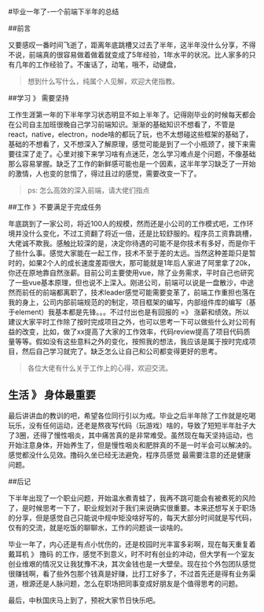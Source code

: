 #毕业一年了-一个前端下半年的总结


##前言

又要感叹一番时间飞逝了，距离年底跳槽又过去了半年，这半年没什么分享，不得不说，前端真的很容易做着做着就变成了5年经验，1年水平的状况。比人家多的只有几年的工作经验了。不废话了，动笔，哦不，动键盘，

> 想到什么写什么，纯属个人见解，欢迎大佬指教。

##学习 》 需要坚持

工作生涯第一年的下半年学习状态明显不如上半年了。记得刚毕业的时候每天都会在公司自主加班很晚自己学习前端知识。渐渐的基础知识不想看了，不管是react，native，electron，node啥的都玩了玩，也不太想碰这些框架的基础了，基础的不想看了，又不想深入了解原理，感觉可能是到了一个小瓶颈了，接下来需要往深了走了。心里对接下来学习啥有点迷茫，怎么学习难点是个问题，不像基础那么容易掌握。缺乏了工作的新鲜感可能也是一个因素，这半年学习缺乏了一开始的激情，人也变的怠惰了，得过且过的感觉，需要改变一下了。

> ps: 怎么高效的深入前端，请大佬们指点

##工作 》不要满足于完成任务

年底跳到了一家公司，将近100人的规模，然而还是小公司的工作模式吧，工作环境并没什么变化，不过工资翻了将近一倍，还是比较舒服的。程序员工资靠跳槽，大佬诚不欺我。感触比较深的是，决定你待遇的可能不是你技术有多好，而是你干了些什么事。感觉大家能在一起工作，技术不至于差的太远。当然这种差距只是暂时的，如果2个人的成长速度差距很大，那可能就是1年后人家进了阿里拿了20k，你还在原地靠自然涨薪。目前公司主要使用vue，除了业务需求，平时自己也研究了一些vue基本原理，但也说不上深入。刚进公司，前端可以说是一盘散沙，中途然而前任的前端都离职了，技术leader感觉可能需要变革了，前端工作重担也落在我的身上，公司内部前端规范的的制定，项目框架的编写，内部组件库的编写（基于element）我基本都是先锋。。。不过付出也是有回报的 =》 涨薪和绩效。所以建议大家平时工作除了按时完成项目之外，也可以思考一下可以做些什么对公司有益的改变，比如，做了xx提高了大家的工作效率，代码review提高了项目代码质量等等。假如没有这些意料之外的变化，按照我的想法，我应该是属于按时完成项目，然后自己学习就完了。缺乏怎么让自己和公司都变得更好的思考。

> 各位大佬有什么关于工作上的心得，欢迎交流。

## 生活 》 身体最重要

最后讲讲血的教训的吧，希望各位同行引以为戒。毕业之后半年除了工作就是吃喝玩乐，没有任何运动，还老是熬夜写代码（玩游戏）啥的，导致了短短半年肚子大了3圈，还得了慢性咽炎，其中痛苦真的是非常难受。虽然现在每天坚持运动，也开始注意身体，开始养生了，但是慢性咽炎和肥胖真的不是一时半会可以解决的。感觉都没什么见效。撸码久坐已经无法避免，程序员感觉 最需要注意的还是健康问题。


##后记

下半年出现了一个职业问题，开始温水煮青蛙了，我再不跳可能会有被煮死的风险了，是时候思考一下了，职业规划对于我们来说确实很重要。本来还想写关于职场的分享，但是感觉自己只能说中规中矩没啥好写的，每天大部分时间就是写代码，仅有的交流，就是吃饭的聊聊水，工作的问题谈一谈啥的。

毕业一年了，内心还是有点小忧伤的，还是校园时光丰富多彩啊，现在每天重复着戴耳机 》 撸码 的工作，感觉不到意义，时不时有创业的冲动，但大学有一个室友创业维艰的情况又让我犹豫不决，其次金钱也是一大壁垒。现在拉个外包团队感觉很赚钱啊，看了些外包那个钱真是好赚，比打工好多了，不过首先还是得有业务渠道，根源还是人脉问题，怎么在职场把同事变成好朋友是个值得思考的问题。

最后，中秋国庆马上到了，预祝大家节日快乐吧。
